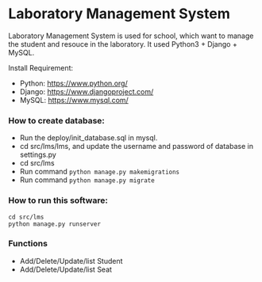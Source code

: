 Laboratory Management System
=====

Laboratory Management System is used for school, which want to manage the student and resouce in the laboratory. It used Python3 + Django + MySQL.

Install Requirement:
- Python: <https://www.python.org/>
- Django: <https://www.djangoproject.com/>
- MySQL: <https://www.mysql.com/>


### How to create database:
- Run the deploy/init_database.sql in mysql.
- cd src/lms/lms, and update the username and password of database in settings.py
- cd src/lms
- Run command `python manage.py makemigrations`
- Run command `python manage.py migrate`

### How to run this software:
```
cd src/lms
python manage.py runserver
```

### Functions

- Add/Delete/Update/list Student
- Add/Delete/Update/list Seat
